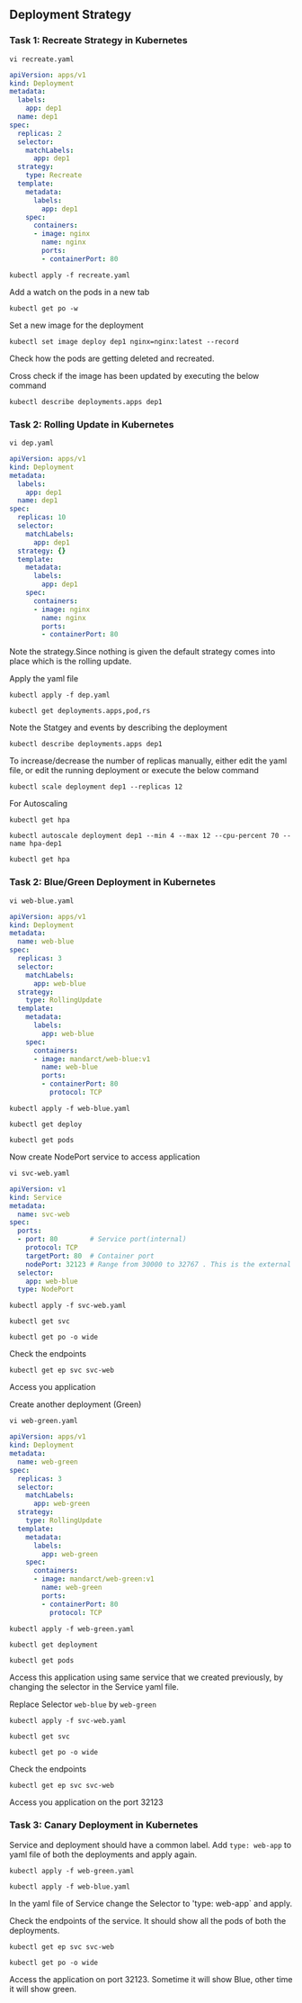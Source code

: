 ## Deployment Strategy

### Task 1: Recreate Strategy in Kubernetes 
```
vi recreate.yaml
```
```yaml
apiVersion: apps/v1
kind: Deployment
metadata:
  labels:
    app: dep1
  name: dep1
spec:
  replicas: 2
  selector:
    matchLabels:
      app: dep1
  strategy:
    type: Recreate
  template:
    metadata:
      labels:
        app: dep1
    spec:
      containers:
      - image: nginx
        name: nginx
        ports:
        - containerPort: 80
```
```
kubectl apply -f recreate.yaml
```
Add a watch on the pods in a new tab
```
kubectl get po -w
```
Set a new image for the deployment
```
kubectl set image deploy dep1 nginx=nginx:latest --record
```
Check how the pods are getting deleted and recreated. 

Cross check if the image has been updated by executing the below command
```
kubectl describe deployments.apps dep1
```
### Task 2: Rolling Update in Kubernetes 

```
vi dep.yaml 
```
```yaml
apiVersion: apps/v1
kind: Deployment
metadata:
  labels:
    app: dep1
  name: dep1
spec:
  replicas: 10
  selector:
    matchLabels:
      app: dep1
  strategy: {}
  template:
    metadata:
      labels:
        app: dep1
    spec:
      containers:
      - image: nginx
        name: nginx
        ports:
        - containerPort: 80
```

Note the strategy.Since nothing is given the default strategy comes into place which is the rolling update.

Apply the yaml file
```
kubectl apply -f dep.yaml
```
```
kubectl get deployments.apps,pod,rs
```
Note the Statgey and events by describing the deployment
```
kubectl describe deployments.apps dep1
```
To increase/decrease the number of replicas manually, either edit the yaml file, or edit the running deployment or execute the below command
```
kubectl scale deployment dep1 --replicas 12
```
For Autoscaling
```
kubectl get hpa
```
```
kubectl autoscale deployment dep1 --min 4 --max 12 --cpu-percent 70 --name hpa-dep1
```
```
kubectl get hpa
```



### Task 2: Blue/Green Deployment in Kubernetes 
```
vi web-blue.yaml
```
```yaml
apiVersion: apps/v1
kind: Deployment
metadata:
  name: web-blue
spec:
  replicas: 3
  selector:
    matchLabels:
      app: web-blue
  strategy:
    type: RollingUpdate
  template:
    metadata:
      labels:
        app: web-blue
    spec:
      containers:
      - image: mandarct/web-blue:v1
        name: web-blue
        ports:
        - containerPort: 80
          protocol: TCP
```
```		 
kubectl apply -f web-blue.yaml
```
```
kubectl get deploy
```
```
kubectl get pods
```

Now create NodePort service to access application
```		 
vi svc-web.yaml
```
```yaml
apiVersion: v1
kind: Service
metadata:
  name: svc-web
spec:
  ports:
  - port: 80        # Service port(internal)
    protocol: TCP
    targetPort: 80  # Container port
    nodePort: 32123 # Range from 30000 to 32767 . This is the external port number
  selector:
    app: web-blue
  type: NodePort

```
```	 
kubectl apply -f svc-web.yaml
```
```
kubectl get svc
```
```
kubectl get po -o wide
```
Check the endpoints
```
kubectl get ep svc svc-web
```
Access you application

Create another deployment (Green)
```
vi web-green.yaml
```
```yaml
apiVersion: apps/v1
kind: Deployment
metadata:
  name: web-green
spec:
  replicas: 3
  selector:
    matchLabels:
      app: web-green
  strategy:
    type: RollingUpdate
  template:
    metadata:
      labels:
        app: web-green
    spec:
      containers:
      - image: mandarct/web-green:v1
        name: web-green
        ports:
        - containerPort: 80
          protocol: TCP
```
```
kubectl apply -f web-green.yaml
```
```
kubectl get deployment
```
```
kubectl get pods
```
Access this application using same service that we created previously, by changing the selector in the Service yaml file.

Replace Selector `web-blue` by `web-green`
```	 
kubectl apply -f svc-web.yaml
```
```
kubectl get svc
```
```
kubectl get po -o wide
```
Check the endpoints
```
kubectl get ep svc svc-web
```
Access you application on the port 32123

### Task 3: Canary Deployment in Kubernetes 

Service and deployment should have a common label.
Add `type: web-app` to yaml file of both the deployments and apply again.
```
kubectl apply -f web-green.yaml
```
```
kubectl apply -f web-blue.yaml
```
In the yaml file of Service change the Selector to 'type: web-app` and apply.

Check the endpoints of the service. It should show all the pods of both the deployments.
```
kubectl get ep svc svc-web
```
```
kubectl get po -o wide
```
Access the application on port 32123. Sometime it will show Blue, other time it will show green.




